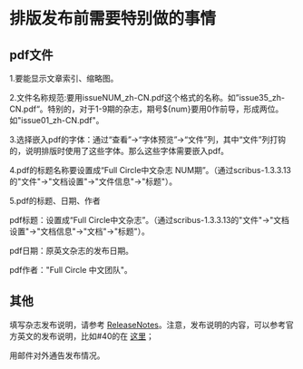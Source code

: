# 排版发布前需要特别做的事情 #

## pdf文件 ##
1.要能显示文章索引、缩略图。

2.文件名称规范:要用issueNUM\_zh-CN.pdf这个格式的名称。如”issue35\_zh-CN.pdf“。特别的，对于1-9期的杂志，期号${num}要用0作前导，形成两位。如"issue01\_zh-CN.pdf"。

3.选择嵌入pdf的字体：通过“查看”->“字体预览”->“文件”列，其中“文件”列打钩的，说明排版时使用了这些字体。那么这些字体需要嵌入pdf。

4.pdf的标题名称要设置成“Full Circle中文杂志 NUM期”。（通过scribus-1.3.3.13的"文件"->"文档设置"->"文件信息"->"标题"）。

5.pdf的标题、日期、作者

pdf标题：设置成“Full Circle中文杂志”。（通过scribus-1.3.3.13的"文件"->"文档设置"->"文档信息"->"文档"->"标题"）。

pdf日期：原英文杂志的发布日期。

pdf作者："Full Circle 中文团队"。

## 其他 ##
填写杂志发布说明，请参考 [ReleaseNotes](http://code.google.com/p/fullcirclectt/wiki/ReleaseNotes)。注意，发布说明的内容，可以参考官方英文的发布说明，比如#40的在 [这里](http://fullcirclemagazine.org/issue-40/)；

用邮件对外通告发布情况。